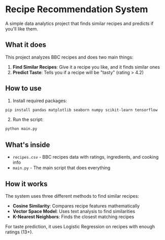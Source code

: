 # Recipe Recommendation System

A simple data analytics project that finds similar recipes and predicts if you'll like them.

## What it does

This project analyzes BBC recipes and does two main things:

1. **Find Similar Recipes**: Give it a recipe you like, and it finds similar ones
2. **Predict Taste**: Tells you if a recipe will be "tasty" (rating > 4.2)

## How to use

1. Install required packages:

```bash
pip install pandas matplotlib seaborn numpy scikit-learn tensorflow
```

2. Run the script:

```bash
python main.py
```

## What's inside

- `recipes.csv` - BBC recipes data with ratings, ingredients, and cooking info
- `main.py` - The main script that does everything

## How it works

The system uses three different methods to find similar recipes:

- **Cosine Similarity**: Compares recipe features mathematically
- **Vector Space Model**: Uses text analysis to find similarities
- **K-Nearest Neighbors**: Finds the closest matching recipes

For taste prediction, it uses Logistic Regression on recipes with enough ratings (13+).
